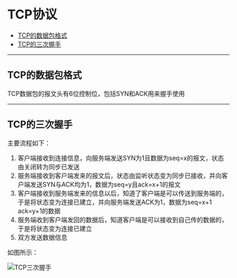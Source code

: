 # TCP协议

<!-- TOC -->

- [TCP的数据包格式](#tcp的数据包格式)
- [TCP的三次握手](#tcp的三次握手)

<!-- /TOC -->

---
## TCP的数据包格式

TCP数据包的报文头有6位控制位，包括SYN和ACK用来握手使用


---
## TCP的三次握手

主要流程如下：
1. 客户端接收到连接信息，向服务端发送SYN为1且数据为seq=x的报文，状态由关闭转为同步已发送
2. 服务端接收到客户端发来的报文后，状态由监听状态变为同步已接收，并向客户端发送SYN与ACK均为1，数据为seq=y且ack=x+1的报文
3. 客户端接收到服务端发来的信息以后，知道了客户端是可以传送到服务端的，于是将状态变为连接已建立，并向服务端发送ACK为1，数据为seq=x+1 ack=y+1的数据
4. 服务端收到客户端发回的数据后，知道客户端是可以接收到自己传的数据的，于是将状态变为连接已建立
5. 双方发送数据信息

如图所示：

![TCP三次握手](https://cdn.jsdelivr.net/gh/leiyu1997/Blogs@master/Resources/pictures/TCP三次握手.png)